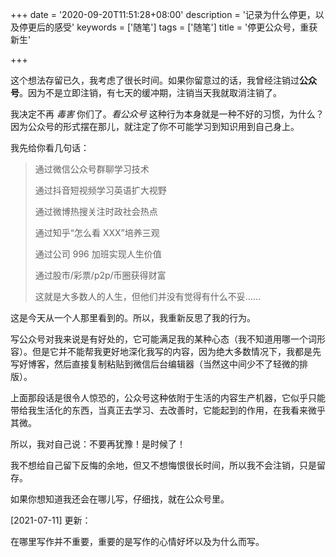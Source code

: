 +++
date = '2020-09-20T11:51:28+08:00'
description = '记录为什么停更，以及停更后的感受'
keywords = ['随笔']
tags = ['随笔']
title = '停更公众号，重获新生'

+++

这个想法存留已久，我考虑了很长时间。如果你留意过的话，我曾经注销过**公众号**。因为不是立即注销，有七天的缓冲期，注销当天我就取消注销了。

我决定不再 *毒害* 你们了。*看公众号* 这种行为本身就是一种不好的习惯，为什么？因为公众号的形式摆在那儿，就注定了你不可能学习到知识用到自己身上。

我先给你看几句话：

> 通过微信公众号群聊学习技术
>
> 通过抖音短视频学习英语扩大视野
>
> 通过微博热搜关注时政社会热点
>
> 通过知乎“怎么看 XXX”培养三观
>
> 通过公司 996 加班实现人生价值
>
> 通过股市/彩票/p2p/币圈获得财富
>
> 这就是大多数人的人生，但他们并没有觉得有什么不妥……

这是今天从一个人那里看到的。所以，我重新反思了我的行为。

写公众号对我来说是有好处的，它可能满足我的某种心态（我不知道用哪一个词形容）。但是它并不能帮我更好地深化我写的内容，因为绝大多数情况下，我都是先写好博客，然后直接复制粘贴到微信后台编辑器（当然这中间少不了轻微的排版）。

上面那段话是很令人惊恐的，公众号这种依附于生活的内容生产机器，它似乎只能带给我生活化的东西，当真正去学习、去改善时，它能起到的作用，在我看来微乎其微。

所以，我对自己说：不要再犹豫！是时候了！

我不想给自己留下反悔的余地，但又不想悔恨很长时间，所以我不会注销，只是留存。

如果你想知道我还会在哪儿写，仔细找，就在公众号里。

[2021-07-11] 更新：

在哪里写作并不重要，重要的是写作的心情好坏以及为什么而写。
